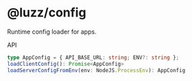 # @luzz/config

Runtime config loader for apps.

API

```ts
type AppConfig = { API_BASE_URL: string; ENV?: string };
loadClientConfig(): Promise<AppConfig>
loadServerConfigFromEnv(env: NodeJS.ProcessEnv): AppConfig
```
